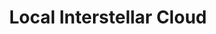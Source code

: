 ---
title: "Local Interstellar Cloud"
hashtag: local-interstellar-cloud
orbits:
  - Milky Way
subdivision-of:
  - Local Bubble
tags:
  - Astronomy
---